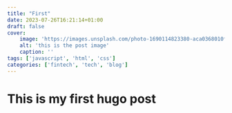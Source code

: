 ```yaml
---
title: "First"
date: 2023-07-26T16:21:14+01:00
draft: false
cover: 
    image: 'https://images.unsplash.com/photo-1690114823380-aca0368010fb?ixlib=rb-4.0.3&ixid=M3wxMjA3fDB8MHxlZGl0b3JpYWwtZmVlZHwxOHx8fGVufDB8fHx8fA%3D%3D&auto=format&fit=crop&w=900&q=60'
    alt: 'this is the post image'
    caption: ''
tags: ['javascript', 'html', 'css']
categories: ['fintech', 'tech', 'blog']
---
```


# This is my first hugo post
